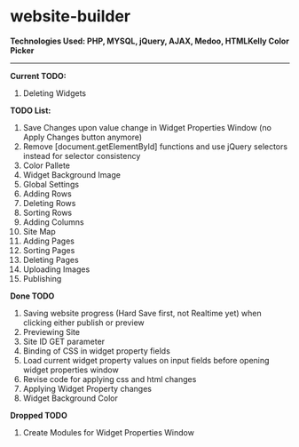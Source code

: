 # website-builder
**Technologies Used: PHP, MYSQL, jQuery, AJAX, Medoo, HTMLKelly Color Picker**
***
**Current TODO:**
<ol>
<li>Deleting Widgets</li>
</ol>

**TODO List:**
<ol>
<li>Save Changes upon value change in Widget Properties Window (no Apply Changes button anymore)</li>
<li>Remove [document.getElementById] functions and use jQuery selectors instead for selector consistency</li>
<li>Color Pallete</li>
<li>Widget Background Image</li>
<li>Global Settings</li>
<li>Adding Rows</li>
<li>Deleting Rows</li>
<li>Sorting Rows</li>
<li>Adding Columns</li>
<li>Site Map</li>
<li>Adding Pages</li>
<li>Sorting Pages</li>
<li>Deleting Pages</li>
<li>Uploading Images</li>
<li>Publishing</li>
</ol>

**Done TODO**
<ol>
<li>Saving website progress (Hard Save first, not Realtime yet) when clicking either publish or preview</li>
<li>Previewing Site</li>
<li>Site ID GET parameter</li>
<li>Binding of CSS in widget property fields</li>
<li>Load current widget property values on input fields before opening widget properties window</li>
<li>Revise code for applying css and html changes</li>
<li>Applying Widget Property changes</li>
<li>Widget Background Color</li>
</ol>

**Dropped TODO**
<ol>
<li>Create Modules for Widget Properties Window</li>
</ol>